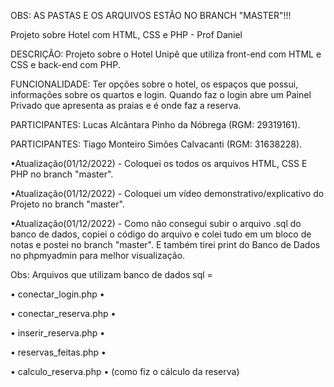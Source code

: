 OBS: AS PASTAS E OS ARQUIVOS ESTÃO NO BRANCH "MASTER"!!!

Projeto sobre Hotel com HTML, CSS e PHP - Prof Daniel

DESCRIÇÃO: Projeto sobre o Hotel Unipê que utiliza front-end com HTML e CSS e back-end com PHP.

FUNCIONALIDADE: Ter opções sobre o hotel, os espaços que possui, informações sobre os quartos e login. Quando faz o login abre um Painel Privado que apresenta as praias e é onde faz a reserva.

PARTICIPANTES: Lucas Alcântara Pinho da Nóbrega (RGM: 29319161).

PARTICIPANTES: Tiago Monteiro Simões Calvacanti (RGM: 31638228).

•Atualização(01/12/2022) - Coloquei os todos os arquivos HTML, CSS E PHP no branch "master".

•Atualização(01/12/2022) - Coloquei um vídeo demonstrativo/explicativo do Projeto no branch "master".

•Atualização(01/12/2022) - Como não consegui subir o arquivo .sql do banco de dados, copiei o código do arquivo e colei tudo em um bloco de notas e postei no branch "master". E também tirei print do Banco de Dados no phpmyadmin para melhor visualização.

Obs: Arquivos que utilizam banco de dados sql =

• conectar_login.php •

• conectar_reserva.php •

• inserir_reserva.php •

• reservas_feitas.php •

• calculo_reserva.php • (como fiz o cálculo da reserva)
